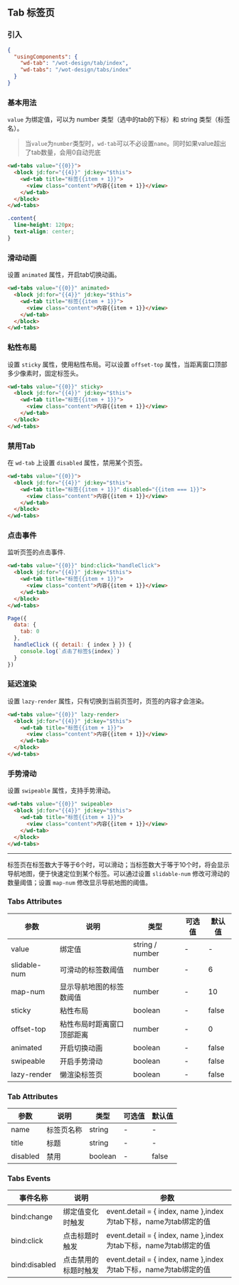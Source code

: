 ## Tab 标签页

### 引入

```json
{
  "usingComponents": {
    "wd-tab": "/wot-design/tab/index",
    "wd-tabs": "/wot-design/tabs/index"
  }
}
```

### 基本用法

`value` 为绑定值，可以为 number 类型（选中的tab的下标）和 string 类型（标签名）。

> 当`value`为`number`类型时，`wd-tab`可以不必设置`name`。同时如果value超出了tab数量，会用0自动兜底

```html
<wd-tabs value="{{0}}">
  <block jd:for="{{4}}" jd:key="$this">
    <wd-tab title="标签{{item + 1}}">
      <view class="content">内容{{item + 1}}</view>
    </wd-tab>
  </block>
</wd-tabs>
```
```css
.content{
  line-height: 120px;
  text-align: center;
}
```

### 滑动动画

设置 `animated` 属性，开启tab切换动画。

```html
<wd-tabs value="{{0}}" animated>
  <block jd:for="{{4}}" jd:key="$this">
    <wd-tab title="标签{{item + 1}}">
      <view class="content">内容{{item + 1}}</view>
    </wd-tab>
  </block>
</wd-tabs>

```

### 粘性布局

设置 `sticky` 属性，使用粘性布局。可以设置 `offset-top` 属性，当距离窗口顶部多少像素时，固定标签头。

```html
<wd-tabs value="{{0}}" sticky>
  <block jd:for="{{4}}" jd:key="$this">
    <wd-tab title="标签{{item + 1}}">
      <view class="content">内容{{item + 1}}</view>
    </wd-tab>
  </block>
</wd-tabs>
```

### 禁用Tab

在 `wd-tab` 上设置 `disabled` 属性，禁用某个页签。

```html
<wd-tabs value="{{0}}">
  <block jd:for="{{4}}" jd:key="$this">
    <wd-tab title="标签{{item + 1}}" disabled="{{item === 1}}">
      <view class="content">内容{{item + 1}}</view>
    </wd-tab>
  </block>
</wd-tabs>
```

### 点击事件

监听页签的点击事件.

```html
<wd-tabs value="{{0}}" bind:click="handleClick">
  <block jd:for="{{4}}" jd:key="$this">
    <wd-tab title="标签{{item + 1}}">
      <view class="content">内容{{item + 1}}</view>
    </wd-tab>
  </block>
</wd-tabs>
```
```javascript
Page({
  data: {
    tab: 0
  },
  handleClick ({ detail: { index } }) {
    console.log(`点击了标签${index}`)
  }
})
```
### 延迟渲染

设置 `lazy-render` 属性，只有切换到当前页签时，页签的内容才会渲染。

```html
<wd-tabs value="{{0}}" lazy-render>
  <block jd:for="{{4}}" jd:key="$this">
    <wd-tab title="标签{{item + 1}}">
      <view class="content">内容{{item + 1}}</view>
    </wd-tab>
  </block>
</wd-tabs>

```

### 手势滑动

设置 `swipeable` 属性，支持手势滑动。

```html
<wd-tabs value="{{0}}" swipeable>
  <block jd:for="{{4}}" jd:key="$this">
    <wd-tab title="标签{{item + 1}}">
      <view class="content">内容{{item + 1}}</view>
    </wd-tab>
  </block>
</wd-tabs>
```

---

标签页在标签数大于等于6个时，可以滑动；当标签数大于等于10个时，将会显示导航地图，便于快速定位到某个标签。可以通过设置 `slidable-num` 修改可滑动的数量阈值；设置 `map-num` 修改显示导航地图的阈值。

### Tabs Attributes

| 参数      | 说明                                 | 类型      | 可选值       | 默认值   |
|---------- |------------------------------------ |---------- |------------- |-------- |
| value | 绑定值 | string / number | - | - |
| slidable-num | 可滑动的标签数阈值 | number | - | 6 |
| map-num | 显示导航地图的标签数阈值 | number | - | 10 |
| sticky | 粘性布局 | boolean | - | false |
| offset-top | 粘性布局时距离窗口顶部距离 | number | - | 0 |
| animated | 开启切换动画 | boolean | - | false |
| swipeable | 开启手势滑动 | boolean | - | false |
| lazy-render | 懒渲染标签页 | boolean | - | false |

### Tab Attributes

| 参数      | 说明                                 | 类型      | 可选值       | 默认值   |
|---------- |------------------------------------ |---------- |------------- |-------- |
| name | 标签页名称 | string | - | - |
| title | 标题 | string | - | - |
| disabled | 禁用 | boolean | - | false |

### Tabs Events

| 事件名称      | 说明                                 | 参数     |
|------------- |------------------------------------ |--------- |
| bind:change | 绑定值变化时触发 | event.detail = { index, name },index为tab下标，name为tab绑定的值 |
| bind:click | 点击标题时触发 | event.detail = { index, name },index为tab下标，name为tab绑定的值 |
| bind:disabled | 点击禁用的标题时触发| event.detail = { index, name },index为tab下标，name为tab绑定的值 |

